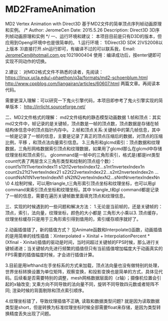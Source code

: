 # MD2FrameAnimation
MD2 Vertex Animation with Direct3D 基于MD2文件的简单顶点序列帧动画原理和实例。
/*
Author:  JeromeCen
Date:  2015.5.26
Description: Direct3D 3D序列帧动画原理和实例
*/
一、运行环境和建议：
本项目目前是只有D3D的版本，但应用到Opengl环境中也是很简单的。
1.运行环境：
1)Direct3D SDK
2)VS2008以上版本
3)直接打开.sln运行即可，有编译不过的可以联系我，Email: JeromeCen@hotmail.com,qq:1021900404
使用：编译成功后，按enter键即可实现不同动作的切换。

2.建议：
对MD2格式文件不熟悉的读者，先阅读：
https://linux.ucla.edu/~phaethon/q3a/formats/md2-schoenblum.html
http://www.cppblog.com/liangairan/articles/60607.html
两篇文章。再阅读本代码。

需要更深入理解：可以研究一下鬼火引擎代码，本项目即参考了鬼火引擎实现的简单版本：
http://irrlicht.sourceforge.net/ 

二、MD2文件格式的理解：
md2文件结构的静态模型动画数据
1.帧和顶点：其实md2文件中，帧记录的是关键帧，顶点数是一帧的顶点数，顶点数据是存储在帧结构体信息中的顶点指针内存中。
2.帧和顶点关系:关键帧中的第几帧信息，其中一帧是记录了一帧的信息，主要是记录了真正的顶点压缩后的数据，对顶点的压缩比例，平移
，和顶点法向量索引信息。
3.三角形和glcmd索引：顶点数据和纹理数据，三角形网格数据索引顶点和纹理数据，如果用了glcmd那么在glcmd中存储纹理坐标和顶点索引。
glcommand是一帧中的三角形索引，格式是(都是int类型count代表了两层含义三角形类型和绘制的顶点组个数）：
count1s11t11vertexIndex11 s12t12vertexIndex12...s1nt1nvertexIndex1n
count2s21t21vertexIndex21 s22t22vertexIndex22...s2nt2nvertexIndex2n
...
countNsN1tN1vertexIndexN1 sN2tN2vertexIndexN2...sNntNnvertexIndexNn
\0
4.绘制时候，可以用triangle_t三角形索引顶点坐标和纹理坐标，也可以用gl command来索引顶点坐标和纹理坐标。其中
triangle_t和gl command都是记录了一帧的信息，需要在遍历关键帧数里面填充顶点和纹理信息。

三、实现的时候遇到的一些问题和解决方法：
1.无论是当前帧的，还是关键帧的：顶点，索引，法向量，纹理坐标，颜色的大小都是 三角形大小乘以3.
顶点缓存，纹理坐标缓存只是用于三角形索引得到值用的，索引缓存顺序就好了。

2.动画插值错了，新的插值方式？
见Animate函数和Interpolate()函数，动画插值的是用简单的线性插值：Xinterpolated = Xinital + InterpolationPercent * (Xfinal - Xinital)插值的驱动是时间，当时间超过关键帧的FPS时候，那么进行关键帧递进；当关键帧内先进行频繁的插值但只有当前插值增加幅度大于动画真实的FPS需要的插值幅度时候，才会进行插值计算。

3.目前是用lefthand左手坐标系的方式来加载，顶点法向量也没有做特别的处理，世界坐标转换设置为单位矩阵，观察变换，和投影变换也是简单的方式，具体见代码。后续看是否需要特别的调整，mesh网格数据层面的（z轴）；摄像机位置会引起的x轴改变; 叉乘方向不同导致的法向量不同，旋转不同导致四元数或者矩阵不同; 渲染时候的背面剔除和顶点索引顺序。

4.纹理坐标错了，导致纹理插值不正确, 读取和数据类型问题?
就是因为读取数据类型是short，但是转换为标准纹理坐标时候全部需要float来存储，是因为类型转换精度丢失出现了问题。


